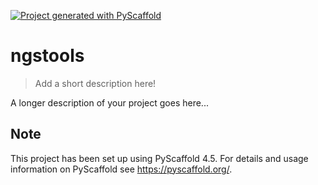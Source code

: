 <!-- These are examples of badges you might want to add to your README:
     please update the URLs accordingly

[![Built Status](https://api.cirrus-ci.com/github/<USER>/ngstools.svg?branch=main)](https://cirrus-ci.com/github/<USER>/ngstools)
[![ReadTheDocs](https://readthedocs.org/projects/ngstools/badge/?version=latest)](https://ngstools.readthedocs.io/en/stable/)
[![Coveralls](https://img.shields.io/coveralls/github/<USER>/ngstools/main.svg)](https://coveralls.io/r/<USER>/ngstools)
[![PyPI-Server](https://img.shields.io/pypi/v/ngstools.svg)](https://pypi.org/project/ngstools/)
[![Conda-Forge](https://img.shields.io/conda/vn/conda-forge/ngstools.svg)](https://anaconda.org/conda-forge/ngstools)
[![Monthly Downloads](https://pepy.tech/badge/ngstools/month)](https://pepy.tech/project/ngstools)
[![Twitter](https://img.shields.io/twitter/url/http/shields.io.svg?style=social&label=Twitter)](https://twitter.com/ngstools)
-->

[![Project generated with PyScaffold](https://img.shields.io/badge/-PyScaffold-005CA0?logo=pyscaffold)](https://pyscaffold.org/)

# ngstools

> Add a short description here!

A longer description of your project goes here...


<!-- pyscaffold-notes -->

## Note

This project has been set up using PyScaffold 4.5. For details and usage
information on PyScaffold see https://pyscaffold.org/.

